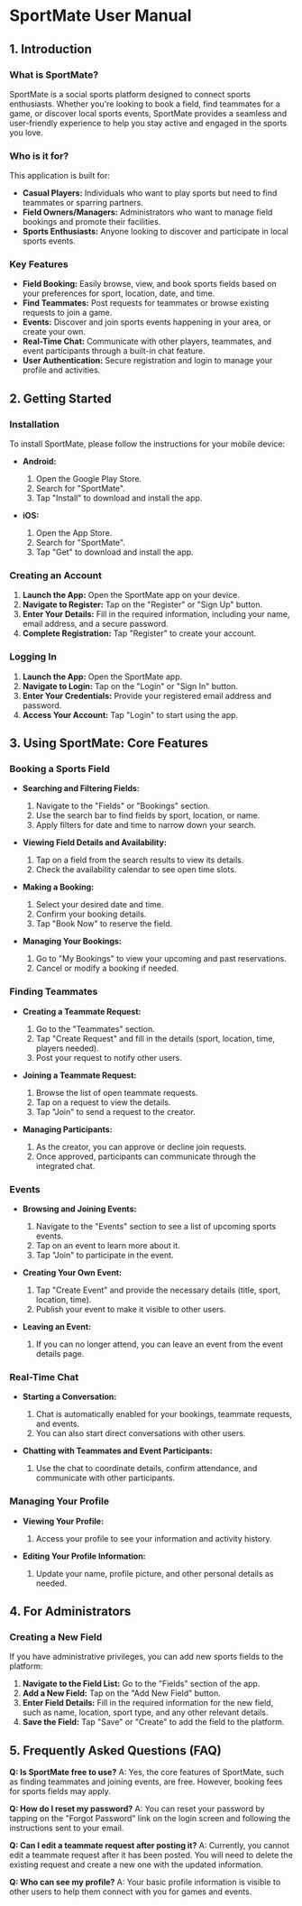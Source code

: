 # SportMate User Manual

## 1. Introduction

### What is SportMate?

SportMate is a social sports platform designed to connect sports enthusiasts. Whether you're looking to book a field, find teammates for a game, or discover local sports events, SportMate provides a seamless and user-friendly experience to help you stay active and engaged in the sports you love.

### Who is it for?

This application is built for:
- **Casual Players:** Individuals who want to play sports but need to find teammates or sparring partners.
- **Field Owners/Managers:** Administrators who want to manage field bookings and promote their facilities.
- **Sports Enthusiasts:** Anyone looking to discover and participate in local sports events.

### Key Features

- **Field Booking:** Easily browse, view, and book sports fields based on your preferences for sport, location, date, and time.
- **Find Teammates:** Post requests for teammates or browse existing requests to join a game.
- **Events:** Discover and join sports events happening in your area, or create your own.
- **Real-Time Chat:** Communicate with other players, teammates, and event participants through a built-in chat feature.
- **User Authentication:** Secure registration and login to manage your profile and activities.

## 2. Getting Started

### Installation

To install SportMate, please follow the instructions for your mobile device:

- **Android:**
  1. Open the Google Play Store.
  2. Search for "SportMate".
  3. Tap "Install" to download and install the app.

- **iOS:**
  1. Open the App Store.
  2. Search for "SportMate".
  3. Tap "Get" to download and install the app.

### Creating an Account

1.  **Launch the App:** Open the SportMate app on your device.
2.  **Navigate to Register:** Tap on the "Register" or "Sign Up" button.
3.  **Enter Your Details:** Fill in the required information, including your name, email address, and a secure password.
4.  **Complete Registration:** Tap "Register" to create your account.

### Logging In

1.  **Launch the App:** Open the SportMate app.
2.  **Navigate to Login:** Tap on the "Login" or "Sign In" button.
3.  **Enter Your Credentials:** Provide your registered email address and password.
4.  **Access Your Account:** Tap "Login" to start using the app.

## 3. Using SportMate: Core Features

### Booking a Sports Field

-   **Searching and Filtering Fields:**
    1.  Navigate to the "Fields" or "Bookings" section.
    2.  Use the search bar to find fields by sport, location, or name.
    3.  Apply filters for date and time to narrow down your search.

-   **Viewing Field Details and Availability:**
    1.  Tap on a field from the search results to view its details.
    2.  Check the availability calendar to see open time slots.

-   **Making a Booking:**
    1.  Select your desired date and time.
    2.  Confirm your booking details.
    3.  Tap "Book Now" to reserve the field.

-   **Managing Your Bookings:**
    1.  Go to "My Bookings" to view your upcoming and past reservations.
    2.  Cancel or modify a booking if needed.

### Finding Teammates

-   **Creating a Teammate Request:**
    1.  Go to the "Teammates" section.
    2.  Tap "Create Request" and fill in the details (sport, location, time, players needed).
    3.  Post your request to notify other users.

-   **Joining a Teammate Request:**
    1.  Browse the list of open teammate requests.
    2.  Tap on a request to view the details.
    3.  Tap "Join" to send a request to the creator.

-   **Managing Participants:**
    1.  As the creator, you can approve or decline join requests.
    2.  Once approved, participants can communicate through the integrated chat.

### Events

-   **Browsing and Joining Events:**
    1.  Navigate to the "Events" section to see a list of upcoming sports events.
    2.  Tap on an event to learn more about it.
    3.  Tap "Join" to participate in the event.

-   **Creating Your Own Event:**
    1.  Tap "Create Event" and provide the necessary details (title, sport, location, time).
    2.  Publish your event to make it visible to other users.

-   **Leaving an Event:**
    1.  If you can no longer attend, you can leave an event from the event details page.

### Real-Time Chat

-   **Starting a Conversation:**
    1.  Chat is automatically enabled for your bookings, teammate requests, and events.
    2.  You can also start direct conversations with other users.

-   **Chatting with Teammates and Event Participants:**
    1.  Use the chat to coordinate details, confirm attendance, and communicate with other participants.

### Managing Your Profile

-   **Viewing Your Profile:**
    1.  Access your profile to see your information and activity history.

-   **Editing Your Profile Information:**
    1.  Update your name, profile picture, and other personal details as needed.

## 4. For Administrators

### Creating a New Field

If you have administrative privileges, you can add new sports fields to the platform:

1.  **Navigate to the Field List:** Go to the "Fields" section of the app.
2.  **Add a New Field:** Tap on the "Add New Field" button.
3.  **Enter Field Details:** Fill in the required information for the new field, such as name, location, sport type, and any other relevant details.
4.  **Save the Field:** Tap "Save" or "Create" to add the field to the platform.

## 5. Frequently Asked Questions (FAQ)

**Q: Is SportMate free to use?**
A: Yes, the core features of SportMate, such as finding teammates and joining events, are free. However, booking fees for sports fields may apply.

**Q: How do I reset my password?**
A: You can reset your password by tapping on the "Forgot Password" link on the login screen and following the instructions sent to your email.

**Q: Can I edit a teammate request after posting it?**
A: Currently, you cannot edit a teammate request after it has been posted. You will need to delete the existing request and create a new one with the updated information.

**Q: Who can see my profile?**
A: Your basic profile information is visible to other users to help them connect with you for games and events.
